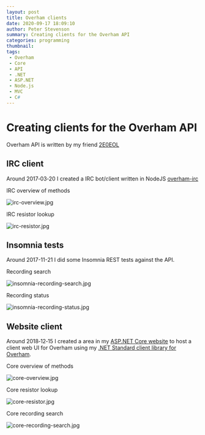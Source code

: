```yaml
---
layout: post
title: Overham clients
date: 2020-09-17 18:09:10
author: Peter Stevenson
summary: Creating clients for the Overham API
categories: programming
thumbnail:
tags:
 - Overham
 - Core
 - API
 - .NET
 - ASP.NET
 - Node.js
 - MVC
 - C#
---
```


# Creating clients for the Overham API

Overham API is written by my friend [2E0EOL](http://www.daybologic.co.uk/services.php?content=overham)

## IRC client

Around 2017‑03‑20 I created a IRC bot/client written in NodeJS [overham-irc](https://bitbucket.org/2E0PGS/overham-irc)

IRC overview of methods

![irc-overview.jpg](/blog/assets/2020-09-17/irc-overview.jpg)

IRC resistor lookup

![irc-resistor.jpg](/blog/assets/2020-09-17/irc-resistor.jpg)

## Insomnia tests

Around 2017-11-21 I did some Insomnia REST tests against the API.

Recording search

![insomnia-recording-search.jpg](/blog/assets/2020-09-17/insomnia-recording-search.jpg)

Recording status

![insomnia-recording-status.jpg](/blog/assets/2020-09-17/insomnia-recording-stats.jpg)

## Website client

Around 2018‑12‑15 I created a area in my [ASP.NET Core website](https://bitbucket.org/2E0PGS/core) to host a client web UI for Overham using my [.NET Standard client library for Overham](https://bitbucket.org/2E0PGS/overham-client).

Core overview of methods

![core-overview.jpg](/blog/assets/2020-09-17/core-overview.jpg)

Core resistor lookup

![core-resistor.jpg](/blog/assets/2020-09-17/core-resistor.jpg)

Core recording search

![core-recording-search.jpg](/blog/assets/2020-09-17/core-recording-search.jpg)
